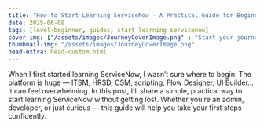 ```yaml
---
title: "How to Start Learning ServiceNow - A Practical Guide for Beginners"
date: 2025-06-08
tags: [level-beginner, guides, start learning servicenow]
cover-img: ["/assets/images/JourneyCoverImage.png" : "Start your journey with ServiceNow"]
thumbnail-img: "/assets/images/JourneyCoverImage.png"
head-extra: head-custom.html
---
```


When I first started learning ServiceNow, I wasn’t sure where to begin. The platform is huge — ITSM, HRSD, CSM, scripting, Flow Designer, UI Builder... it can feel overwhelming.
In this post, I’ll share a simple, practical way to start learning ServiceNow without getting lost. Whether you’re an admin, developer, or just curious — this guide will help you take your first steps confidently.